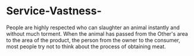 # Service-Vastness-
People are highly respected who can slaughter an animal instantly and without much torment. When the animal has passed from the Other's area to the area of ​​the product, the person from the owner to the consumer, most people try not to think about the process of obtaining meat. 
